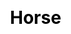 ---
title: Horse
layout: zodiac/single
description: Zodiac information - Horse.
js: ["js/luck/constellation/single.js"]
css: ["css/luck/constellation/single.css"]
---
